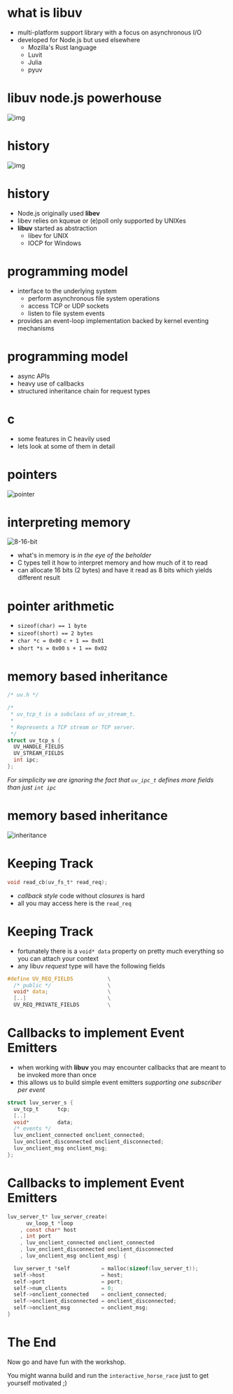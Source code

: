 # what is libuv

- multi-platform support library with a focus on asynchronous I/O 
- developed for Node.js but used elsewhere
  - Mozilla's Rust language
  - Luvit 
  - Julia
  - pyuv

# libuv node.js powerhouse

![img](https://raw.githubusercontent.com/thlorenz/learnuv/gh-pages/img/nodejs-architecture.png)

# history

![img](https://raw.githubusercontent.com/thlorenz/learnuv/gh-pages/img/shit.png)

# history

- Node.js originally used **libev** 
- libev relies on kqueue or (e)poll only supported by UNIXes
- **libuv** started as abstraction
  - libev for UNIX
  - IOCP for Windows

# programming model

- interface to the underlying system
  - perform asynchronous file system operations
  - access TCP or UDP sockets
  - listen to file system events
- provides an event-loop implementation backed by kernel eventing mechanisms

# programming model

- async APIs
- heavy use of callbacks
- structured inheritance chain for request types

# c 

- some features in C heavily used
- lets look at some of them in detail

# pointers 

![pointer](https://raw.githubusercontent.com/thlorenz/learnuv/gh-pages/img/pointer.png)

# interpreting memory

![8-16-bit](https://raw.githubusercontent.com/thlorenz/learnuv/gh-pages/img/8-16-bit.png)

- what's in memory is *in the eye of the beholder*
- C types tell it how to interpret memory and how much of it to read
- can allocate 16 bits (2 bytes) and have it read as 8 bits which yields different result

# pointer arithmetic

- `sizeof(char) == 1 byte`
- `sizeof(short) == 2 bytes`
- `char *c = 0x00` `c + 1 == 0x01`
- `short *s = 0x00` `s + 1 == 0x02`

# memory based inheritance

```c
/* uv.h */

/*
 * uv_tcp_t is a subclass of uv_stream_t.
 *
 * Represents a TCP stream or TCP server.
 */
struct uv_tcp_s {
  UV_HANDLE_FIELDS
  UV_STREAM_FIELDS
  int ipc;
};
```

*For simplicity we are ignoring the fact that `uv_ipc_t` defines more fields than just `int ipc`*

# memory based inheritance

![inheritance](https://raw.githubusercontent.com/thlorenz/learnuv/gh-pages/img/inheritance.png)

# Keeping Track

```c
void read_cb(uv_fs_t* read_req);
```
- *callback style* code without *closures* is hard
- all you may access here is the `read_req`

# Keeping Track

- fortunately there is a `void* data` property on pretty much everything so you can attach your context
- any libuv *request* type will have the following fields

```c
#define UV_REQ_FIELDS           \
  /* public */                  \
  void* data;                   \
  [..]                          \
  UV_REQ_PRIVATE_FIELDS         \
```


# Callbacks to implement  Event Emitters

- when working with **libuv** you may encounter callbacks that are meant to be invoked more than once
- this allows us to build simple event emitters *supporting one subscriber per event*

```c
struct luv_server_s {
  uv_tcp_t      tcp;
  [..]
  void*         data;
  /* events */
  luv_onclient_connected onclient_connected;
  luv_onclient_disconnected onclient_disconnected;
  luv_onclient_msg onclient_msg;
};
```

# Callbacks to implement Event Emitters

```c
luv_server_t* luv_server_create(
      uv_loop_t *loop
    , const char* host
    , int port
    , luv_onclient_connected onclient_connected
    , luv_onclient_disconnected onclient_disconnected
    , luv_onclient_msg onclient_msg) {

  luv_server_t *self          = malloc(sizeof(luv_server_t));
  self->host                  = host;
  self->port                  = port;
  self->num_clients           = 0;
  self->onclient_connected    = onclient_connected;
  self->onclient_disconnected = onclient_disconnected;
  self->onclient_msg          = onclient_msg;
}
```

# The End

Now go and have fun with the workshop.

You might wanna build and run the `interactive_horse_race` just to get yourself motivated ;)
